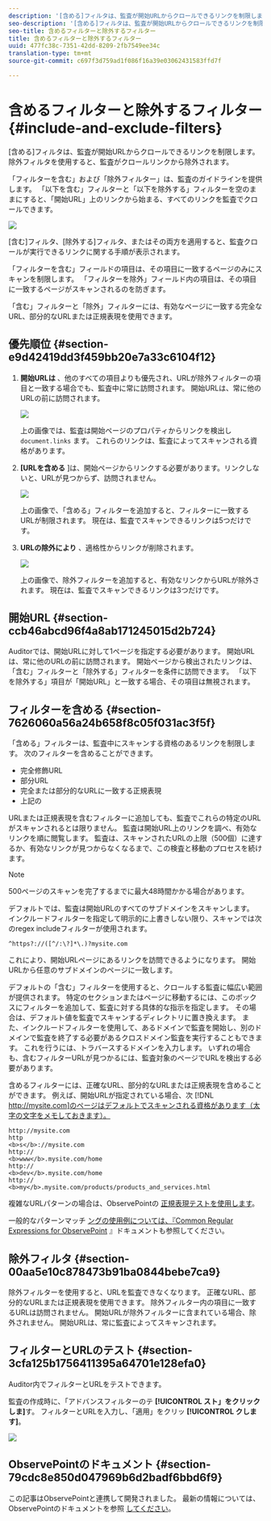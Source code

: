 ```yaml
---
description: '[含める]フィルタは、監査が開始URLからクロールできるリンクを制限します。 除外フィルタを使用すると、監査がクロールリンクから除外されます。'
seo-description: '[含める]フィルタは、監査が開始URLからクロールできるリンクを制限します。 除外フィルタを使用すると、監査がクロールリンクから除外されます。'
seo-title: 含めるフィルターと除外するフィルター
title: 含めるフィルターと除外するフィルター
uuid: 477fc38c-7351-42dd-8209-2fb7549ee34c
translation-type: tm+mt
source-git-commit: c697f3d759ad1f086f16a39e03062431583ffd7f

---
```



# 含めるフィルターと除外するフィルター{#include-and-exclude-filters}

[含める]フィルタは、監査が開始URLからクロールできるリンクを制限します。 除外フィルタを使用すると、監査がクロールリンクから除外されます。

<!--
Content from ObservePoint (https://help.observepoint.com/articles/2872121-include-and-exclude-filters) with their permission. Modified slightly for style and Auditor emphasis.
-->

「フィルターを含む」および「除外フィルター」は、監査のガイドラインを提供します。 「以下を含む」フィルターと「以下を除外する」フィルターを空のままにすると、「開始URL」上のリンクから始まる、すべてのリンクを監査でクロールできます。

![](assets/filter.png)

[含む]フィルタ、[除外する]フィルタ、またはその両方を適用すると、監査クロールが実行できるリンクに関する手順が表示されます。

「フィルターを含む」フィールドの項目は、その項目に一致するページのみにスキャンを制限します。 「フィルターを除外」フィールド内の項目は、その項目に一致するページがスキャンされるのを防ぎます。

「含む」フィルターと「除外」フィルターには、有効なページに一致する完全なURL、部分的なURLまたは正規表現を使用できます。

## 優先順位 {#section-e9d42419dd3f459bb20e7a33c6104f12}

1. **開始URLは** 、他のすべての項目よりも優先され、URLが除外フィルターの項目と一致する場合でも、監査中に常に訪問されます。 開始URLは、常に他のURLの前に訪問されます。

   ![](assets/startingpage.png)

   上の画像では、監査は開始ページのプロパティからリンクを検出し `document.links` ます。 これらのリンクは、監査によってスキャンされる資格があります。

1. **[URLを含める** ]は、開始ページからリンクする必要があります。リンクしないと、URLが見つからず、訪問されません。

   ![](assets/includefilter.png)

   上の画像で、「含める」フィルターを追加すると、フィルターに一致するURLが制限されます。 現在は、監査でスキャンできるリンクは5つだけです。

1. **URLの除外により** 、適格性からリンクが削除されます。

   ![](assets/excludefilter.png)

   上の画像で、除外フィルターを追加すると、有効なリンクからURLが除外されます。 現在は、監査でスキャンできるリンクは3つだけです。

## 開始URL {#section-ccb46abcd96f4a8ab171245015d2b724}

Auditorでは、開始URLに対して1ページを指定する必要があります。 開始URLは、常に他のURLの前に訪問されます。 開始ページから検出されたリンクは、「含む」フィルターと「除外する」フィルターを条件に訪問できます。 「以下を除外する」項目が「開始URL」と一致する場合、その項目は無視されます。

## フィルターを含める {#section-7626060a56a24b658f8c05f031ac3f5f}

「含める」フィルターは、監査中にスキャンする資格のあるリンクを制限します。 次のフィルターを含めることができます。

* 完全修飾URL
* 部分URL
* 完全または部分的なURLに一致する正規表現
* 上記の

URLまたは正規表現を含むフィルターに追加しても、監査でこれらの特定のURLがスキャンされるとは限りません。 監査は開始URL上のリンクを調べ、有効なリンクを順に閲覧します。 監査は、スキャンされたURLの上限（500個）に達するか、有効なリンクが見つからなくなるまで、この検査と移動のプロセスを続けます。

>[!NOTE]
>
>500ページのスキャンを完了するまでに最大48時間かかる場合があります。

デフォルトでは、監査は開始URLのすべてのサブドメインをスキャンします。 インクルードフィルターを指定して明示的に上書きしない限り、スキャンでは次のregex includeフィルターが使用されます。

`^https?://([^/:\?]*\.)?mysite.com`

これにより、開始URLページにあるリンクを訪問できるようになります。 開始URLから任意のサブドメインのページに一致します。

デフォルトの「含む」フィルターを使用すると、クロールする監査に幅広い範囲が提供されます。 特定のセクションまたはページに移動するには、このボックスにフィルターを追加して、監査に対する具体的な指示を指定します。 その場合は、デフォルト値を監査でスキャンするディレクトリに置き換えます。 また、インクルードフィルターを使用して、あるドメインで監査を開始し、別のドメインで監査を終了する必要があるクロスドメイン監査を実行することもできます。 これを行うには、トラバースするドメインを入力します。 いずれの場合も、含むフィルターURLが見つかるには、監査対象のページでURLを検出する必要があります。

含めるフィルターには、正確なURL、部分的なURLまたは正規表現を含めることができます。 例えば、開始URLが指定されている場合、次 [!DNL http://mysite.com]のページはデフォルトでスキャンされる資格があります（太字の文字をメモしておきます）。

```
http://mysite.com
http
<b>s</b>://mysite.com
http://
<b>www</b>.mysite.com/home
http://
<b>dev</b>.mysite.com/home
http://
<b>my</b>.mysite.com/products/products_and_services.html
```

複雑なURLパターンの場合は、ObservePointの [正規表現テストを使用します](http://regex.observepoint.com/)。

一般的なパターンマッチ [ングの使用例については、『Common Regular Expressions for ObservePoint](https://help.observepoint.com/articles/2872116-common-regular-expressions-for-observepoint) 』ドキュメントも参照してください。

## 除外フィルタ {#section-00aa5e10c878473b91ba0844bebe7ca9}

除外フィルターを使用すると、URLを監査できなくなります。 正確なURL、部分的なURLまたは正規表現を使用できます。 除外フィルター内の項目に一致するURLは訪問されません。 開始URLが除外フィルターに含まれている場合、除外されません。 開始URLは、常に監査によってスキャンされます。

## フィルターとURLのテスト {#section-3cfa125b1756411395a64701e128efa0}

Auditor内でフィルターとURLをテストできます。

監査の作成時に、「アドバンスフィルターのテ **[!UICONTROL スト」をクリックしま]**&#x200B;す。 フィルターとURLを入力し、「適用」をクリッ **[!UICONTROL クします]**。

![](assets/test-advanced-filters.png)

## ObservePointのドキュメント {#section-79cdc8e850d047969b6d2badf6bbd6f9}

この記事はObservePointと連携して開発されました。 最新の情報については、ObservePointのドキュメントを参照 [してください](https://help.observepoint.com/articles/2872121-include-and-exclude-filters)。
